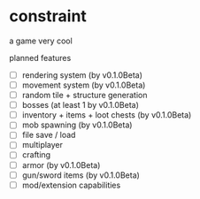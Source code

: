 # constraint
a game very cool

planned features
- [ ] rendering system (by v0.1.0Beta)
- [ ] movement system (by v0.1.0Beta)
- [ ] random tile + structure generation
- [ ] bosses (at least 1 by v0.1.0Beta)
- [ ] inventory + items + loot chests (by v0.1.0Beta)
- [ ] mob spawning (by v0.1.0Beta)
- [ ] file save / load
- [ ]  multiplayer
- [ ] crafting
- [ ] armor (by v0.1.0Beta)
- [ ] gun/sword items (by v0.1.0Beta)
- [ ] mod/extension capabilities